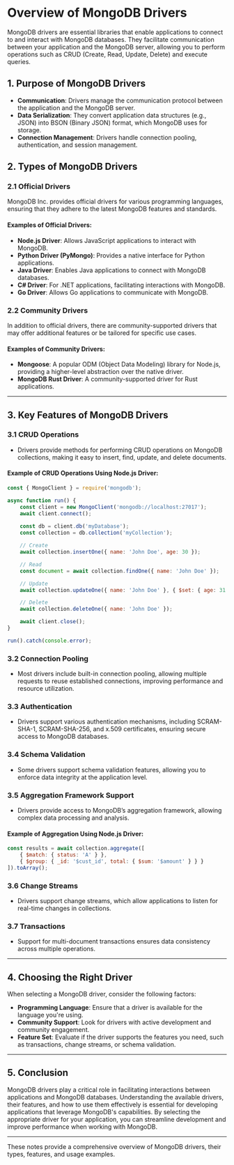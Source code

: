# **Overview of MongoDB Drivers**

MongoDB drivers are essential libraries that enable applications to connect to and interact with MongoDB databases. They facilitate communication between your application and the MongoDB server, allowing you to perform operations such as CRUD (Create, Read, Update, Delete) and execute queries.

## **1. Purpose of MongoDB Drivers**

- **Communication**: Drivers manage the communication protocol between the application and the MongoDB server.
- **Data Serialization**: They convert application data structures (e.g., JSON) into BSON (Binary JSON) format, which MongoDB uses for storage.
- **Connection Management**: Drivers handle connection pooling, authentication, and session management.

## **2. Types of MongoDB Drivers**

### **2.1 Official Drivers**
MongoDB Inc. provides official drivers for various programming languages, ensuring that they adhere to the latest MongoDB features and standards.

#### **Examples of Official Drivers**:
- **Node.js Driver**: Allows JavaScript applications to interact with MongoDB.
- **Python Driver (PyMongo)**: Provides a native interface for Python applications.
- **Java Driver**: Enables Java applications to connect with MongoDB databases.
- **C# Driver**: For .NET applications, facilitating interactions with MongoDB.
- **Go Driver**: Allows Go applications to communicate with MongoDB.

### **2.2 Community Drivers**
In addition to official drivers, there are community-supported drivers that may offer additional features or be tailored for specific use cases.

#### **Examples of Community Drivers**:
- **Mongoose**: A popular ODM (Object Data Modeling) library for Node.js, providing a higher-level abstraction over the native driver.
- **MongoDB Rust Driver**: A community-supported driver for Rust applications.

---

## **3. Key Features of MongoDB Drivers**

### **3.1 CRUD Operations**
- Drivers provide methods for performing CRUD operations on MongoDB collections, making it easy to insert, find, update, and delete documents.

#### **Example of CRUD Operations Using Node.js Driver**:
```javascript
const { MongoClient } = require('mongodb');

async function run() {
    const client = new MongoClient('mongodb://localhost:27017');
    await client.connect();
    
    const db = client.db('myDatabase');
    const collection = db.collection('myCollection');

    // Create
    await collection.insertOne({ name: 'John Doe', age: 30 });

    // Read
    const document = await collection.findOne({ name: 'John Doe' });

    // Update
    await collection.updateOne({ name: 'John Doe' }, { $set: { age: 31 } });

    // Delete
    await collection.deleteOne({ name: 'John Doe' });

    await client.close();
}

run().catch(console.error);
```

### **3.2 Connection Pooling**
- Most drivers include built-in connection pooling, allowing multiple requests to reuse established connections, improving performance and resource utilization.

### **3.3 Authentication**
- Drivers support various authentication mechanisms, including SCRAM-SHA-1, SCRAM-SHA-256, and x.509 certificates, ensuring secure access to MongoDB databases.

### **3.4 Schema Validation**
- Some drivers support schema validation features, allowing you to enforce data integrity at the application level.

### **3.5 Aggregation Framework Support**
- Drivers provide access to MongoDB’s aggregation framework, allowing complex data processing and analysis.

#### **Example of Aggregation Using Node.js Driver**:
```javascript
const results = await collection.aggregate([
    { $match: { status: 'A' } },
    { $group: { _id: '$cust_id', total: { $sum: '$amount' } } }
]).toArray();
```

### **3.6 Change Streams**
- Drivers support change streams, which allow applications to listen for real-time changes in collections.

### **3.7 Transactions**
- Support for multi-document transactions ensures data consistency across multiple operations.

---

## **4. Choosing the Right Driver**

When selecting a MongoDB driver, consider the following factors:
- **Programming Language**: Ensure that a driver is available for the language you're using.
- **Community Support**: Look for drivers with active development and community engagement.
- **Feature Set**: Evaluate if the driver supports the features you need, such as transactions, change streams, or schema validation.

---

## **5. Conclusion**

MongoDB drivers play a critical role in facilitating interactions between applications and MongoDB databases. Understanding the available drivers, their features, and how to use them effectively is essential for developing applications that leverage MongoDB's capabilities. By selecting the appropriate driver for your application, you can streamline development and improve performance when working with MongoDB.

--- 

These notes provide a comprehensive overview of MongoDB drivers, their types, features, and usage examples.
